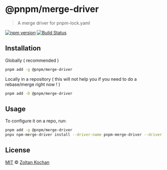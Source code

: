 # @pnpm/merge-driver

> A merge driver for pnpm-lock.yaml

<!--@shields('npm', 'travis')-->
[![npm version](https://img.shields.io/npm/v/@pnpm/merge-driver.svg)](https://www.npmjs.com/package/@pnpm/merge-driver) [![Build Status](https://img.shields.io/travis/pnpm/merge-driver/master.svg)](https://travis-ci.org/pnpm/merge-driver)
<!--/@-->

## Installation

Globally ( recommended )

```sh
pnpm add -g @pnpm/merge-driver
```

Locally in a repository ( this will not help you if you need to do a rebase/merge right now ! )

```sh
pnpm add -D @pnpm/merge-driver
```

## Usage

To configure it on a repo, run:

```sh
pnpm add -g @pnpm/merge-driver
pnpx npm-merge-driver install --driver-name pnpm-merge-driver --driver "pnpm-merge-driver %A %O %B %P" --files pnpm-lock.yaml
```

## License

[MIT](./LICENSE) © [Zoltan Kochan](https://www.kochan.io/)
